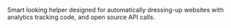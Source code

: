 
<!-- ### Miniature Hipster
-->
Smart looking helper designed for automatically dressing-up websites with analytics tracking code, and open source API calls. 

<!--

 To use this app, you need to have Piwik [installed](http://piwik.org/docs/installation/) already, or use a [Piwik Hosting](http://piwik.org/hosting/) package.

-->
